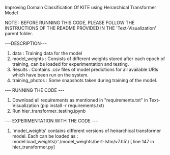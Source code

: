 Improving Domain Classification Of KITE using Heirarchical Transformer Model

NOTE : BEFORE RUNNING THIS CODE, PLEASE FOLLOW THE INSTRUCTIONS OF THE README PROVIDED IN THE 'Text-Visualization' parent folder.

---DESCRIPTION---

1. data : Training data for the model
2. model_weights : Consists of different weights stored after each epoch of training, can be loaded for experimentation and testing.
3. Results : Contains .csv files of model predictions for all available URls which have been run on the system.
4. training_photos : Some snapshots taken during training of the model.

--- RUNNING THE CODE ---
1. Download all requirements as mentioned in "requirements.txt" in Text-Visualization (pip install -r requirements.txt)
2. Run hier_transformer_testing.ipynb

--- EXPERIMENTATION WITH THE CODE ---
1. 'model_weights' contains different versions of heirarchical transformer model. Each can be loaded as : model.load_weights(r'./model_weights/bert-lstm/v7.h5')  [ line 147 in hier_transformer.py]
